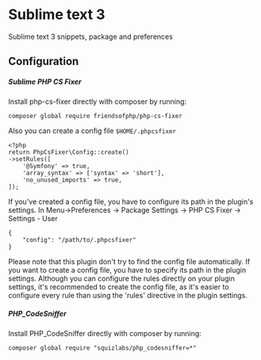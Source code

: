 # Sublime text 3
Sublime text 3 snippets, package and preferences

## Configuration

##### Sublime PHP CS Fixer

Install php-cs-fixer directly with composer by running:

    composer global require friendsofphp/php-cs-fixer

Also you can create a config file `$HOME/.phpcsfixer`

    <?php
    return PhpCsFixer\Config::create()
    ->setRules([
        '@Symfony' => true,
        'array_syntax' => ['syntax' => 'short'],
        'no_unused_imports' => true,
    ]);

If you've created a config file, you have to configure its path in the plugin's settings.
In Menu->Preferences -> Package Settings -> PHP CS Fixer -> Settings - User

    {
        "config": "/path/to/.phpcsfixer"
    }

Please note that this plugin don't try to find the config file automatically. If you want to create a config file, you have to specify its path in the plugin settings. Although you can configure the rules directly on your plugin settings, it's recommended to create the config file, as it's easier to configure every rule than using the 'rules' directive in the plugin settings.

##### PHP_CodeSniffer
Install PHP_CodeSniffer directly with composer by running:

    composer global require "squizlabs/php_codesniffer=*"
